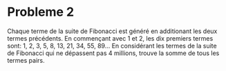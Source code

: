 # Probleme 2

Chaque terme de la suite de Fibonacci est généré en additionant les deux termes précédents. En commençant avec 1 et 2, les dix premiers termes sont:
1, 2, 3, 5, 8, 13, 21, 34, 55, 89...
En considérant les termes de la suite de Fibonacci qui ne dépassent pas 4 millions, trouve la somme de tous les termes pairs.